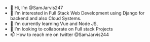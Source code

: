 - 👋 Hi, I’m @SamJarvis247
- 👀 I’m interested in  Full Stack Web Development using Django for backend and also Cloud Systems.
- 🌱 I’m currently learning Vue and Node JS, 
- 💞️ I’m looking to collaborate on Full stack Projects
- 📫 How to reach me on twitter @SamJarvis244

<!---
SamJarvis247/SamJarvis247 is a ✨ special ✨ repository because its `README.md` (this file) appears on your GitHub profile.
You can click the Preview link to take a look at your changes.
--->
